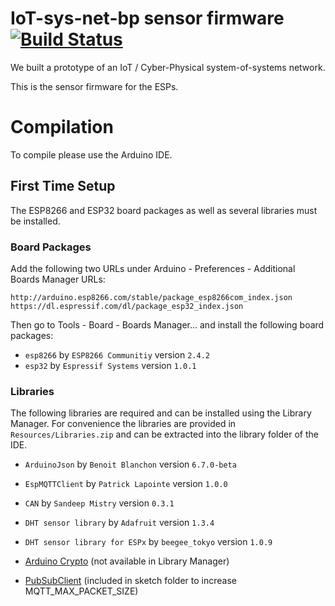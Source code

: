 # IoT-sys-net-bp sensor firmware [![Build Status](https://travis-ci.org/iot-bp-project-2018/sensor-firmware.svg?branch=master)](https://travis-ci.org/iot-bp-project-2018/sensor-firmware)

We built a prototype of an IoT / Cyber-Physical system-of-systems network.

This is the sensor firmware for the ESPs.

# Compilation

To compile please use the Arduino IDE.

## First Time Setup

The ESP8266 and ESP32 board packages as well as several libraries must be installed.

### Board Packages

Add the following two URLs under Arduino - Preferences - Additional Boards Manager URLs:

```
http://arduino.esp8266.com/stable/package_esp8266com_index.json
https://dl.espressif.com/dl/package_esp32_index.json
```

Then go to Tools - Board - Boards Manager... and install the following board packages:

- `esp8266` by `ESP8266 Communitiy` version `2.4.2`
- `esp32` by `Espressif Systems` version `1.0.1`

### Libraries

The following libraries are required and can be installed using the Library Manager.
For convenience the libraries are provided in `Resources/Libraries.zip` and can be extracted into the library folder of the IDE.

- `ArduinoJson` by `Benoit Blanchon` version `6.7.0-beta`
- `EspMQTTClient` by `Patrick Lapointe` version `1.0.0`

- `CAN` by `Sandeep Mistry` version `0.3.1`

- `DHT sensor library` by `Adafruit` version `1.3.4`
- `DHT sensor library for ESPx` by `beegee_tokyo` version `1.0.9`

- [Arduino Crypto](https://github.com/intrbiz/arduino-crypto) (not available in Library Manager)
- [PubSubClient](https://pubsubclient.knolleary.net/) (included in sketch folder to increase MQTT_MAX_PACKET_SIZE)
